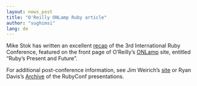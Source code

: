 ```yaml
---
layout: news_post
title: "O'Reilly ONLamp Ruby article"
author: "sughimsi"
lang: de
---
```


Mike Stok has written an excellent [ recap][1] of the 3rd International
Ruby Conference, featured on the front page of O’Reilly’s [ ONLamp][2]
site, entitled “Ruby’s Present and Future”.

For additional post-conference information, see Jim Weirich’s [ site][3]
or Ryan Davis’s [ Archive][4] of the RubyConf presentations.



[1]: http://www.onlamp.com/pub/a/onlamp/2003/12/18/ruby_con.html 
[2]: http://www.onlamp.com 
[3]: http://onestepback.org/index.cgi/Tech/Conferences/RubyConf2003 
[4]: http://www.zenspider.com/Languages/Ruby/RubyConf2003.html 
